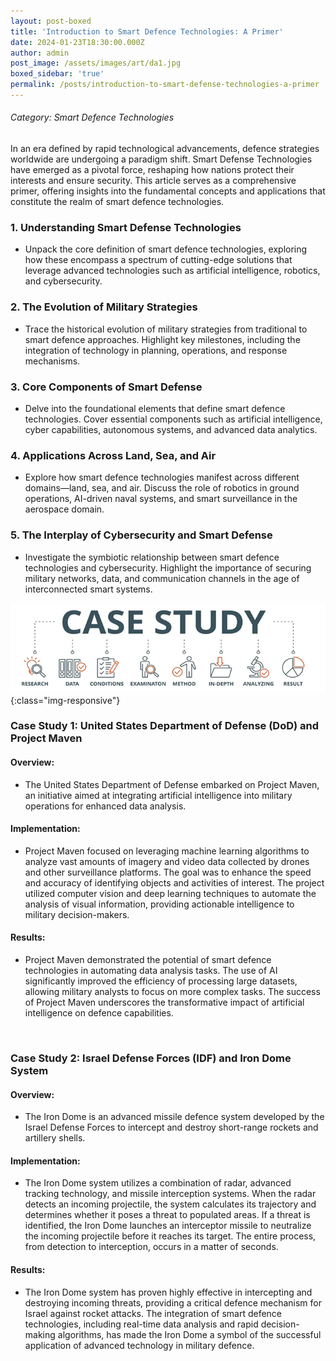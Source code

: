```yaml
---
layout: post-boxed
title: 'Introduction to Smart Defence Technologies: A Primer'
date: 2024-01-23T18:30:00.000Z
author: admin
post_image: /assets/images/art/da1.jpg
boxed_sidebar: 'true'
permalink: /posts/introduction-to-smart-defense-technologies-a-primer
---
```


###### Category: Smart Defence Technologies

In an era defined by rapid technological advancements, defence strategies worldwide are undergoing a paradigm shift. Smart Defense Technologies have emerged as a pivotal force, reshaping how nations protect their interests and ensure security. This article serves as a comprehensive primer, offering insights into the fundamental concepts and applications that constitute the realm of smart defence technologies.

### 1. Understanding Smart Defense Technologies

* Unpack the core definition of smart defence technologies, exploring how these encompass a spectrum of cutting-edge solutions that leverage advanced technologies such as artificial intelligence, robotics, and cybersecurity.

### 2. The Evolution of Military Strategies

* Trace the historical evolution of military strategies from traditional to smart defence approaches. Highlight key milestones, including the integration of technology in planning, operations, and response mechanisms.

### 3. Core Components of Smart Defense

* Delve into the foundational elements that define smart defence technologies. Cover essential components such as artificial intelligence, cyber capabilities, autonomous systems, and advanced data analytics.

### 4. Applications Across Land, Sea, and Air

* Explore how smart defence technologies manifest across different domains—land, sea, and air. Discuss the role of robotics in ground operations, AI-driven naval systems, and smart surveillance in the aerospace domain.

### 5. The Interplay of Cybersecurity and Smart Defense

* Investigate the symbiotic relationship between smart defence technologies and cybersecurity. Highlight the importance of securing military networks, data, and communication channels in the age of interconnected smart systems.

![Image Using Kramdown](/assets/images/art/case.png){:class="img-responsive"}

### Case Study 1: United States Department of Defense (DoD) and Project Maven

#### Overview:

* The United States Department of Defense embarked on Project Maven, an initiative aimed at integrating artificial intelligence into military operations for enhanced data analysis.

#### Implementation:

* Project Maven focused on leveraging machine learning algorithms to analyze vast amounts of imagery and video data collected by drones and other surveillance platforms. The goal was to enhance the speed and accuracy of identifying objects and activities of interest. The project utilized computer vision and deep learning techniques to automate the analysis of visual information, providing actionable intelligence to military decision-makers.

#### Results:

* Project Maven demonstrated the potential of smart defence technologies in automating data analysis tasks. The use of AI significantly improved the efficiency of processing large datasets, allowing military analysts to focus on more complex tasks. The success of Project Maven underscores the transformative impact of artificial intelligence on defence capabilities.

<br>

### Case Study 2: Israel Defense Forces (IDF) and Iron Dome System

#### Overview:

* The Iron Dome is an advanced missile defence system developed by the Israel Defense Forces to intercept and destroy short-range rockets and artillery shells.

#### Implementation:

* The Iron Dome system utilizes a combination of radar, advanced tracking technology, and missile interception systems. When the radar detects an incoming projectile, the system calculates its trajectory and determines whether it poses a threat to populated areas. If a threat is identified, the Iron Dome launches an interceptor missile to neutralize the incoming projectile before it reaches its target. The entire process, from detection to interception, occurs in a matter of seconds.

#### Results:

* The Iron Dome system has proven highly effective in intercepting and destroying incoming threats, providing a critical defence mechanism for Israel against rocket attacks. The integration of smart defence technologies, including real-time data analysis and rapid decision-making algorithms, has made the Iron Dome a symbol of the successful application of advanced technology in military defence.
